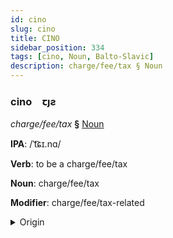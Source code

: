```yaml
---
id: cino
slug: cino
title: CINO
sidebar_position: 334
tags: [cino, Noun, Balto-Slavic]
description: charge/fee/tax § Noun
---
```


### cino&emsp;<span kind="abugida">ꞇȷƨ</span>

*charge/fee/tax* **§** [Noun](../../tags/Noun)

**IPA**: /ˈt͡ɕɪ.nɑ/

**Verb**: to be a charge/fee/tax

**Noun**: charge/fee/tax

**Modifier**: charge/fee/tax-related

<details>
    <summary>Origin</summary>
    Russian цена́ cená [t͡sɨˈna]<br/>
    <em>Balto-Slavic Language Family</em>
</details>